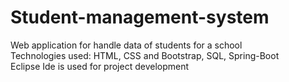 # Student-management-system
Web application for handle data of students for a school<br>
Technologies used: HTML, CSS and Bootstrap, SQL, Spring-Boot<br>
Eclipse Ide is used for project development<br>
